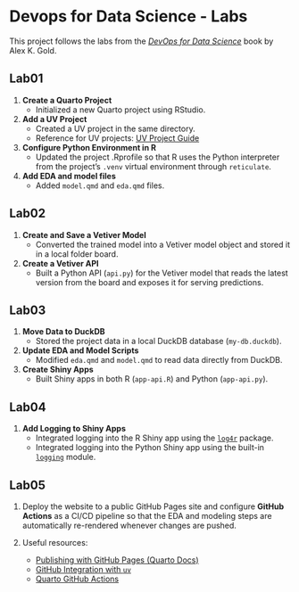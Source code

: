 # Devops for Data Science - Labs

This project follows the labs from the [*DevOps for Data Science*](https://do4ds.com/) book by Alex K. Gold.

## Lab01

1.  **Create a Quarto Project**
    -   Initialized a new Quarto project using RStudio.
2.  **Add a UV Project**
    -   Created a UV project in the same directory.
    -   Reference for UV projects: [UV Project Guide](https://docs.astral.sh/uv/guides/projects/)
3.  **Configure Python Environment in R**
    -   Updated the project .Rprofile so that R uses the Python interpreter from the project’s `.venv` virtual environment through `reticulate`.
4.  **Add EDA and model files**
    -   Added `model.qmd` and `eda.qmd` files.

## Lab02

1.  **Create and Save a Vetiver Model**
    -   Converted the trained model into a Vetiver model object and stored it in a local folder board.
2.  **Create a Vetiver API**
    -   Built a Python API (`api.py`) for the Vetiver model that reads the latest version from the board and exposes it for serving predictions.

## Lab03

1.  **Move Data to DuckDB**
    -   Stored the project data in a local DuckDB database (`my-db.duckdb`).
2.  **Update EDA and Model Scripts**
    -   Modified `eda.qmd` and `model.qmd` to read data directly from DuckDB.
3.  **Create Shiny Apps**
    -   Built Shiny apps in both R (`app-api.R`) and Python (`app-api.py`).

## Lab04

1.  **Add Logging to Shiny Apps**
    -   Integrated logging into the R Shiny app using the [`log4r`](https://cran.r-project.org/package=log4r) package.
    -   Integrated logging into the Python Shiny app using the built-in [`logging`](https://docs.python.org/3/library/logging.html) module.

## Lab05

1.  Deploy the website to a public GitHub Pages site and configure **GitHub Actions** as a CI/CD pipeline so that the EDA and modeling steps are automatically re-rendered whenever changes are pushed.

2.  Useful resources:

    -   [Publishing with GitHub Pages (Quarto Docs)](https://quarto.org/docs/publishing/github-pages.html#github-action)
    -   [GitHub Integration with `uv`](https://docs.astral.sh/uv/guides/integration/github/)
    -   [Quarto GitHub Actions](https://github.com/quarto-dev/quarto-actions/tree/main)
